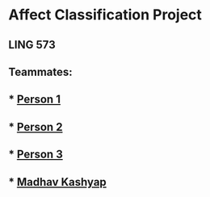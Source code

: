 # Affect Classification Project 
## LING 573
## Teammates:
## * [Person 1](https://github.com/madhavmk)
## * [Person 2](https://github.com/madhavmk)
## * [Person 3](https://github.com/madhavmk)
## * [Madhav Kashyap](https://github.com/madhavmk)
